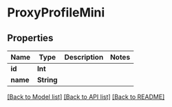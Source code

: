 # ProxyProfileMini

## Properties

Name | Type | Description | Notes
------------ | ------------- | ------------- | -------------
**id** | **Int** |  | 
**name** | **String** |  | 

[[Back to Model list]](../README.md#documentation-for-models) [[Back to API list]](../README.md#documentation-for-api-endpoints) [[Back to README]](../README.md)


